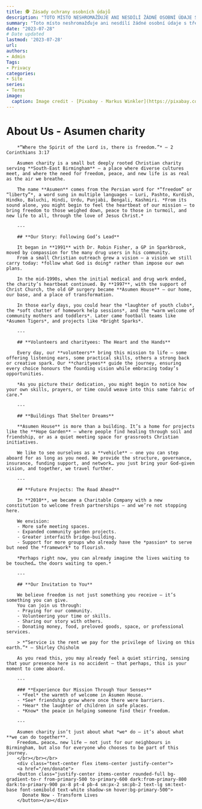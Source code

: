 ```yaml
---
title: 🕵️ Zásady ochrany osobních údajů
description: "TOTO MÍSTO NESHROMAŽĎUJE ANI NESDÍLÍ ŽÁDNÉ OSOBNÍ ÚDAJE S TŘETÍMI STRANAMI."
summary: "Toto místo neshromažďuje ani nesdílí žádné osobní údaje s třetími stranami."
date: "2023-07-28"
# Date updated
lastmod: '2023-07-28'
url: 
authors: 
- Admin
Tags: 
- Privacy
categories: 
- Site
series: 
- Terms
image:
  caption: Image credit - [Pixabay - Markus Winkler](https://pixabay.com/photos/privacy-policy-dsgvo-5243225/)
---
```

# **About Us - Asumen charity** 
        
        *“Where the Spirit of the Lord is, there is freedom.”* — 2 Corinthians 3:17  

        Asumen charity is a small but deeply rooted Christian charity serving **South-East Birmingham** — a place where diverse cultures meet, and where the need for freedom, peace, and new life is as real as the air we breathe.  

        The name **Asumen** comes from the Persian word for *“freedom” or “liberty”*, a word sung in multiple languages — Luri, Pashto, Kurdish, Hindko, Baluchi, Hindi, Urdu, Punjabi, Bengali, Kashmiri. *From its sound alone, you might begin to feel the heartbeat of our mission — to bring freedom to those weighed down, peace to those in turmoil, and new life to all, through the love of Jesus Christ.*        

        ---

        ## **Our Story: Following God’s Lead**
        
        It began in **1991** with Dr. Robin Fisher, a GP in Sparkbrook, moved by compassion for the many drug users in his community.  
        From a small Christian outreach grew a vision — a vision we still carry today: *follow what God is doing* rather than impose our own plans.  
        
        In the mid-1990s, when the initial medical and drug work ended, the charity’s heartbeat continued. By **1997**, with the support of Christ Church, the old GP surgery became **Asumen House** — our home, our base, and a place of transformation.
        
        In those early days, you could hear the *laughter of youth clubs*, the *soft chatter of homework help sessions*, and the *warm welcome of community mothers and toddlers*. Later came football teams like *Asumen Tigers*, and projects like *Bright Sparks*.  
        
        ---
        
        ## **Volunteers and charityees: The Heart and the Hands**
        
        Every day, our **volunteers** bring this mission to life — some offering listening ears, some practical skills, others a strong back or creative spark. Our **charityees** guide the journey, ensuring every choice honours the founding vision while embracing today’s opportunities.
        
        *As you picture their dedication, you might begin to notice how your own skills, prayers, or time could weave into this same fabric of care.*
        
        ---
        
        ## **Buildings That Shelter Dreams**
        
        **Asumen House** is more than a building. It’s a home for projects like the **Hope Garden** — where people find healing through soil and friendship, or as a quiet meeting space for grassroots Christian initiatives.  
        
        We like to see ourselves as a **vehicle** — one you can step aboard for as long as you need. We provide the structure, governance, insurance, funding support, and network… you just bring your God-given vision, and together, we travel further.
        
        ---
        
        ## **Future Projects: The Road Ahead**
        
        In **2010**, we became a Charitable Company with a new constitution to welcome fresh partnerships — and we’re not stopping here.  
        
        We envision:
        - More safe meeting spaces.
        - Expanded community garden projects.  
        - Greater interfaith bridge-building.  
        - Support for more groups who already have the *passion* to serve but need the *framework* to flourish.  
        
        *Perhaps right now, you can already imagine the lives waiting to be touched… the doors waiting to open.*
        
        ---
        
        ## **Our Invitation to You**
        
        We believe freedom is not just something you receive — it’s something you can give.  
        You can join us through:  
        - Praying for our community.  
        - Volunteering your time or skills.  
        - Sharing our story with others.  
        - Donating money, food, preloved goods, space, or professional services.  
        
        > *“Service is the rent we pay for the privilege of living on this earth.”* – Shirley Chisholm
        
        As you read this, you may already feel a quiet stirring, sensing that your presence here is no accident — that perhaps, this is your moment to come aboard.
        
        ---
        
        ### **Experience Our Mission Through Your Senses**
        - *Feel* the warmth of welcome in Asumen House.  
        - *See* friendship grow where once there were barriers.  
        - *Hear* the laughter of children in safe places.  
        - *Know* the peace in helping someone find their freedom.
        
        ---
        
        Asumen charity isn’t just about what *we* do — it’s about what **we can do together**.  
        Freedom… peace… new life — not just for our neighbours in Birmingham, but also for everyone who chooses to be part of this journey.
        </br></br></br>
        <div class="text-center flex items-center justify-center">
        <a href="/en/donate">
        <button class="justify-center items-center rounded-full bg-gradient-to-r from-primary-500 to-primary-600 dark:from-primary-800 dark:to-primary-900 px-8 pt-4 pb-4 sm:px-2 sm:pb-2 text-lg sm:text-base font-semibold text-white shadow-sm hover:bg-primary-500">
          Donate Now - Transform Lives
        </button></a></div>
